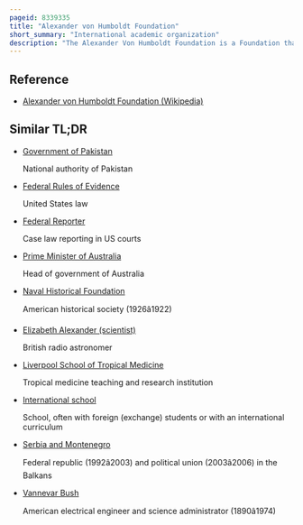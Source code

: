 ```yaml
---
pageid: 8339335
title: "Alexander von Humboldt Foundation"
short_summary: "International academic organization"
description: "The Alexander Von Humboldt Foundation is a Foundation that promotes international academic Cooperation between highly skilled Scientists and Scholars from Germany and abroad. It was established by the federal Republic of Germany and is funded by the federal foreign Office the federal Ministry of Education and Research the federal Ministry of economic Cooperation and Development as well as other national and international Partners."
---
```


## Reference

- [Alexander von Humboldt Foundation (Wikipedia)](https://en.wikipedia.org/?curid=8339335)

## Similar TL;DR

- [Government of Pakistan](/tldr/en/government-of-pakistan)

  National authority of Pakistan

- [Federal Rules of Evidence](/tldr/en/federal-rules-of-evidence)

  United States law

- [Federal Reporter](/tldr/en/federal-reporter)

  Case law reporting in US courts

- [Prime Minister of Australia](/tldr/en/prime-minister-of-australia)

  Head of government of Australia

- [Naval Historical Foundation](/tldr/en/naval-historical-foundation)

  American historical society (1926â1922)

- [Elizabeth Alexander (scientist)](/tldr/en/elizabeth-alexander-scientist)

  British radio astronomer

- [Liverpool School of Tropical Medicine](/tldr/en/liverpool-school-of-tropical-medicine)

  Tropical medicine teaching and research institution

- [International school](/tldr/en/international-school)

  School, often with foreign (exchange) students or with an international curriculum

- [Serbia and Montenegro](/tldr/en/serbia-and-montenegro)

  Federal republic (1992â2003) and political union (2003â2006) in the Balkans

- [Vannevar Bush](/tldr/en/vannevar-bush)

  American electrical engineer and science administrator (1890â1974)
